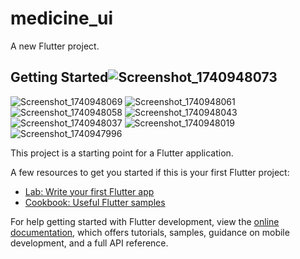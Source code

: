 # medicine_ui

A new Flutter project.

## Getting Started![Screenshot_1740948073](https://github.com/user-attachments/assets/4c15067c-6b90-4e9e-aee8-0f89ef0f49b5)
![Screenshot_1740948069](https://github.com/user-attachments/assets/73d95e69-fd3b-41fd-8a01-05cfff42bd38)
![Screenshot_1740948061](https://github.com/user-attachments/assets/adb20d2c-2a58-4dfe-8e13-74dbce628f9a)
![Screenshot_1740948058](https://github.com/user-attachments/assets/82d24514-1397-4f9b-8d16-e8107a5526cd)
![Screenshot_1740948043](https://github.com/user-attachments/assets/6fc70189-5fb4-4686-84d9-461ba4ae8ced)
![Screenshot_1740948037](https://github.com/user-attachments/assets/c124dd4f-5264-4e43-99b9-169362962b2b)
![Screenshot_1740948019](https://github.com/user-attachments/assets/93078869-a62a-4733-b224-6a669668c421)
![Screenshot_1740947996](https://github.com/user-attachments/assets/690ac073-1a19-4d59-9edb-dca798741007)


This project is a starting point for a Flutter application.

A few resources to get you started if this is your first Flutter project:

- [Lab: Write your first Flutter app](https://docs.flutter.dev/get-started/codelab)
- [Cookbook: Useful Flutter samples](https://docs.flutter.dev/cookbook)

For help getting started with Flutter development, view the
[online documentation](https://docs.flutter.dev/), which offers tutorials,
samples, guidance on mobile development, and a full API reference.
